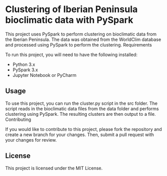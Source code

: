 # Clustering of Iberian Peninsula bioclimatic data with PySpark

This project uses PySpark to perform clustering on bioclimatic data from the Iberian Peninsula. The data was obtained from the WorldClim database and processed using PySpark to perform the clustering.
Requirements

To run this project, you will need to have the following installed:

- Python 3.x
- PySpark 3.x
- Jupyter Notebook or PyCharm

## Usage

To use this project, you can run the cluster.py script in the src folder. The script reads in the bioclimatic data files from the data folder and performs clustering using PySpark. The resulting clusters are then output to a file.
Contributing

If you would like to contribute to this project, please fork the repository and create a new branch for your changes. Then, submit a pull request with your changes for review.

## License

This project is licensed under the MIT License.
